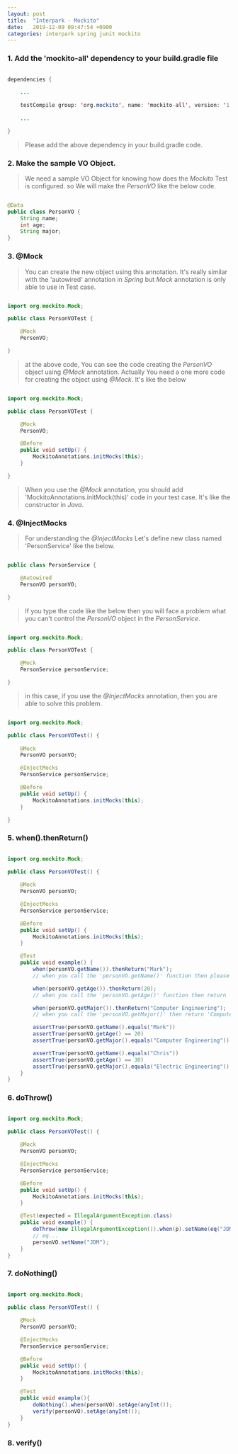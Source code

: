 ```yaml
---
layout: post
title:  "Interpark - Mockito"
date:   2019-12-09 08:47:54 +0900
categories: interpark spring junit mockito
---
```


### 1. Add the 'mockito-all' dependency to your build.gradle file

```java

dependencies {
    
    ...

    testCompile group: 'org.mockito', name: 'mockito-all', version: '1.9.5'
    
    ...

}

```

> Please add the above dependency in your build.gradle code.

### 2. Make the sample VO Object.

> We need a sample VO Object for knowing how does the _Mockito_ Test is configured. so We will make the _PersonVO_ like the below code.

```java

@Data
public class PersonVO {
    String name;
    int age;
    String major;
}

```

### 3. @Mock

> You can create the new object using this annotation. It's really similar with the 'autowired' annotation in _Spring_ but _Mock_ annotation is only able to use in Test case.

```java

import org.mockito.Mock;

public class PersonVOTest {

    @Mock
    PersonVO;

}

```

> at the above code, You can see the code creating the _PersonVO_ object using _@Mock_ annotation. Actually You need a one more code for creating the object using _@Mock_. It's like the below

```java

import org.mockito.Mock;

public class PersonVOTest {

    @Mock
    PersonVO;

    @Before
    public void setUp() {
        MockitoAnnotations.initMocks(this);
    }

}

```

> When you use the _@Mock_ annotation, you should add 'MockitoAnnotations.initMock(this)' code in your test case. It's like the constructor in _Java_.

### 4. @InjectMocks

> For understanding the _@InjectMocks_ Let's define new class named 'PersonService' like the below.

```java

public class PersonService {

    @Autowired
    PersonVO personVO;

}

```

> If you type the code like the below then you will face a problem what you can't control the _PersonVO_ object in the _PersonService_.

```java

import org.mockito.Mock;

public class PersonVOTest {

    @Mock
    PersonService personService;

}

```

> in this case, if you use the _@InjectMocks_ annotation, then you are able to solve this problem.

```java

import org.mockito.Mock;

public class PersonVOTest() {
    
    @Mock
    PersonVO personVO;

    @InjectMocks
    PersonService personService;

    @Before
    public void setUp() {
        MockitoAnnotations.initMocks(this);
    }

}
```

### 5. when().thenReturn()

```java

import org.mockito.Mock;

public class PersonVOTest() {
    
    @Mock
    PersonVO personVO;

    @InjectMocks
    PersonService personService;

    @Before
    public void setUp() {
        MockitoAnnotations.initMocks(this);
    }

    @Test
    public void example() {
        when(personVO.getName()).thenReturn("Mark");
        // when you call the 'personVO.getName()' function then please return the 'Mark' String.

        when(personVO.getAge()).thenReturn(20);
        // when you call the 'personVO.getAge()' function then return '20'.

        when(personVO.getMajor()).thenReturn("Computer Engineering");
        // when you call the 'personVO.getMajor()' then return 'Computer Engineering'.

        assertTrue(personVO.getName().equals("Mark"))                           // True
        assertTrue(personVO.getAge() == 20)                                     // True
        assertTrue(personVO.getMajor().equals("Computer Engineering"))          // True

        assertTrue(personVO.getName().equals("Chris"))                          // False
        assertTrue(personVO.getAge() == 30)                                     // False
        assertTrue(personVO.getMajor().equals("Electric Engineering"))          // False
    }
}

```


### 6. doThrow()

```java

import org.mockito.Mock;

public class PersonVOTest() {
    
    @Mock
    PersonVO personVO;

    @InjectMocks
    PersonService personService;

    @Before
    public void setUp() {
        MockitoAnnotations.initMocks(this);
    }

    @Test(expected = IllegalArgumentException.class)
    public void example() {
        doThrow(new IllegalArgumentException()).when(p).setName(eq("JDM"));
        // eq...
        personVO.setName("JDM");
    }
}

```

### 7. doNothing()

```java

import org.mockito.Mock;

public class PersonVOTest() {
    
    @Mock
    PersonVO personVO;

    @InjectMocks
    PersonService personService;

    @Before
    public void setUp() {
        MockitoAnnotations.initMocks(this);
    }

    @Test
    public void example(){
        doNothing().when(personVO).setAge(anyInt());
        verify(personVO).setAge(anyInt());
    }
}

```

### 8. verify()

